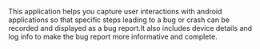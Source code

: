 This application helps you capture user interactions with android applications so that specific steps leading to a bug or crash can be recorded and displayed as a bug report.It also includes device details and log info to make the bug report more informative and complete.
